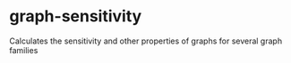 # graph-sensitivity
Calculates the sensitivity and other properties of graphs for several graph families
